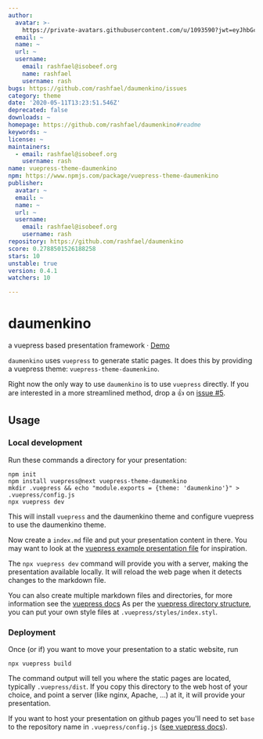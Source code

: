 ```yaml
---
author:
  avatar: >-
    https://private-avatars.githubusercontent.com/u/1093590?jwt=eyJhbGciOiJIUzI1NiIsInR5cCI6IkpXVCJ9.eyJpc3MiOiJnaXRodWIuY29tIiwiYXVkIjoicmF3LmdpdGh1YnVzZXJjb250ZW50LmNvbSIsImtleSI6ImtleTEiLCJleHAiOjE3MzQ2NzM4MDAsIm5iZiI6MTczNDY3MjYwMCwicGF0aCI6Ii91LzEwOTM1OTAifQ.fJQl9KJFTM_ykHEhlzXoyiac5PShhZahDCuTCSDxv6M&v=4
  email: ~
  name: ~
  url: ~
  username:
    email: rashfael@isobeef.org
    name: rashfael
    username: rash
bugs: https://github.com/rashfael/daumenkino/issues
category: theme
date: '2020-05-11T13:23:51.546Z'
deprecated: false
downloads: ~
homepage: https://github.com/rashfael/daumenkino#readme
keywords: ~
license: ~
maintainers:
  - email: rashfael@isobeef.org
    username: rash
name: vuepress-theme-daumenkino
npm: https://www.npmjs.com/package/vuepress-theme-daumenkino
publisher:
  avatar: ~
  email: ~
  name: ~
  url: ~
  username:
    email: rashfael@isobeef.org
    username: rash
repository: https://github.com/rashfael/daumenkino
score: 0.2788501526188258
stars: 10
unstable: true
version: 0.4.1
watchers: 10

---
```


# daumenkino

a vuepress based presentation framework · [Demo](https://daumenkino.rash.codes)

`daumenkino` uses `vuepress` to generate static pages. It does this by providing a vuepress theme: `vuepress-theme-daumenkino`.

Right now the only way to use `daumenkino` is to use `vuepress` directly.
If you are interested in a more streamlined method, drop a :+1: on [issue #5](../../issues/5).

## Usage

### Local development

Run these commands a directory for your presentation:

```
npm init
npm install vuepress@next vuepress-theme-daumenkino
mkdir .vuepress && echo "module.exports = {theme: 'daumenkino'}" > .vuepress/config.js
npx vuepress dev
```

This will install `vuepress` and the daumenkino theme and configure vuepress to use the daumenkino theme.

Now create a `index.md` file and put your presentation content in there. You may want to look at the [vuepress example
presentation file](https://raw.githubusercontent.com/rashfael/daumenkino/master/docs/index.md) for inspiration.

The `npx vuepress dev` command will provide you with a server, making the presentation available locally. It will reload
the web page when it detects changes to the markdown file.

You can also create multiple markdown files and directories, for more information see the [vuepress docs](https://v1.vuepress.vuejs.org/)
As per the [vuepress directory structure](https://v1.vuepress.vuejs.org/guide/directory-structure.html), you can put
your own style files at `.vuepress/styles/index.styl`.


### Deployment

Once (or if) you want to move your presentation to a static website, run

```
npx vuepress build
```

The command output will tell you where the static pages are located, typically `.vuepress/dist`. If you copy this
directory to the web host of your choice, and point a server (like nginx, Apache, …) at it, it will provide your
presentation.

If you want to host your presentation on github pages you'll need to set `base` to the repository name in `.vuepress/config.js` ([see vuepress docs](https://v1.vuepress.vuejs.org/config/#base)).
